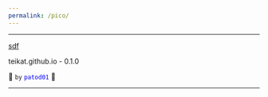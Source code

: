 ```yaml
---
permalink: /pico/
---
```


---

[sdf][]

teikat.github.io - 0.1.0

:ghost: `by` <span style="color: blue;">`patod01`</span> :ghost:

---

[sdf]: ./sdf.md
